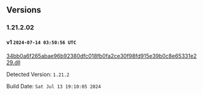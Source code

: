 ## Versions
### 1.21.2.02
#### v1 `2024-07-14 03:50:56 UTC`

[34bb0a6f265abae96b92380dfc018fb0fa2ce30f98fd915e39b0c8e65331e229.dll](dlls/34bb0a6f265abae96b92380dfc018fb0fa2ce30f98fd915e39b0c8e65331e229.dll)

Detected Version: `1.21.2`

Build Date: `Sat Jul 13 19:10:05 2024`


